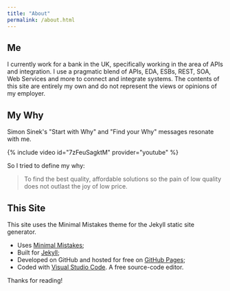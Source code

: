 ```yaml
---
title: "About"
permalink: /about.html
---
```

## Me

I currently work for a bank in the UK, specifically working in the area of APIs and integration. I use a pragmatic blend of APIs, EDA, ESBs, REST, SOA, Web Services and more to connect and integrate systems. The contents of this site are entirely my own and do not represent the views or opinions of my employer.

## My Why

Simon Sinek's "Start with Why" and "Find your Why" messages resonate with me.

{% include video id="7zFeuSagktM" provider="youtube" %}

So I tried to define my why:

> To find the best quality, affordable solutions so the pain of low quality does not outlast the joy of low price.

## This Site
This site uses the Minimal Mistakes theme for the Jekyll static site generator.

* Uses [Minimal Mistakes](https://mmistakes.github.io/minimal-mistakes/);
* Built for [Jekyll](http://jekyllrb.com);
* Developed on GitHub and hosted for free on [GitHub Pages](https://pages.github.com);
* Coded with [Visual Studio Code](https://code.visualstudio.com/). A free source-code editor.

Thanks for reading!
